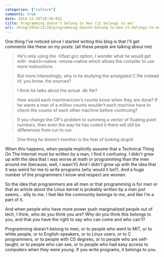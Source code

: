 ```yaml
---
categories: ["culture"]
comments: true
date: 2014-12-28T18:58:03Z
title: Programming doesn't belong to men (it belongs to me)
url: /blog/2014/12/28/programming-doesnt-belong-to-men-it-belongs-to-me/
---
```


One thing I've noticed since I started writing this blog is that I'll
get comments like these on my posts: (all these people are talking about
me)

> He's only using the -Ofast gcc option, I wonder what he would get with
> -march=native -mtune=native which allows the compiler to use more
> instructions.

>  But more interestingly, why is he studying the amalgated C file
>  instead of, you know, the sources?

> I think he talks about the actual .db file?

> How would each machine/core's counts know when they are done? If he
> wants a max of a million counts wouldn't each machine have to check
> the counts of each other machine before continuing?

> If you change the OP's problem to summing a vector of floating point
> numbers, then even the way he has coded it there will still be
> differences from run to run.

> One thing he doesn't mention is the fear of looking stupid.

When this happens, when people implicitly assume that a Technical Thing
On The Internet must be written by a man, I find it confusing. I didn't
grow up with the idea that I was worse at math or programming than the
men around me (because, well, I wasn't!) And I didn't grow up with the
idea that it was weird for me to write programs (why would it be?). And
a huge number of the programmers I know and respect are women.

So the idea that programmers are all men or that programming is for men
or that an article about the Linux kernel is probably written by a man
just seems... silly to me. I feel like the community *belongs to me*,
and like I'm a part of it.

And when people who have more power push marginalized people out of
tech, I think, who do you think you are? Why do you think this belongs
to you, and that you have the right to say who can come and who can't?

Programming doesn't belong to men, or to people who went to MIT, or to
white people, or to English-speakers, or to Linux users, or to C
programmers, or to people with CS degrees, or to people who are
self-taught, or to people who can see, or to people who had easy access
to computers when they were young. If you write programs, it belongs to
you.
